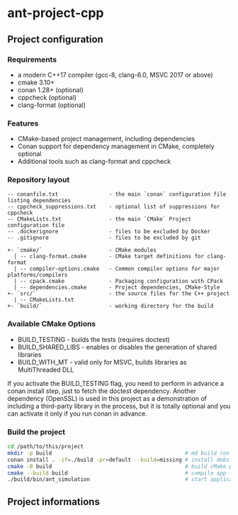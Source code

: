 # ant-project-cpp

## Project configuration

### Requirements

* a modern C++17 compiler (gcc-8, clang-6.0, MSVC 2017 or above)
* cmake 3.10+
* conan 1.28+ (optional)
* cppcheck (optional)
* clang-format (optional)

### Features

* CMake-based project management, including dependencies
* Conan support for dependency management in CMake, completely optional
* Additional tools such as clang-format and cppcheck

### Repository layout

```plain
-- conanfile.txt                - the main `conan` configuration file listing dependencies
-- cppcheck_suppressions.txt    - optional list of suppressions for cppcheck
-- CMakeLists.txt               - the main `CMake` Project configuration file
-- .dockerignore                - files to be excluded by Docker
-- .gitignore                   - files to be excluded by git

+- `cmake/`                     - CMake modules
  | -- clang-format.cmake       - CMake target definitions for clang-format
  | -- compiler-options.cmake   - Common compiler options for major platforms/compilers
  | -- cpack.cmake              - Packaging configuration with CPack
  | -- dependencies.cmake       - Project dependencies, CMake-Style
+- `src/`                       - the source files for the C++ project
  | -- CMakeLists.txt
+- `build/`                     - working directory for the build
```

### Available CMake Options

* BUILD_TESTING     - builds the tests (requires doctest)
* BUILD_SHARED_LIBS - enables or disables the generation of shared libraries
* BUILD_WITH_MT     - valid only for MSVC, builds libraries as MultiThreaded DLL

If you activate the BUILD_TESTING flag, you need to perform in advance a conan install step, just to fetch the doctest dependency. Another dependency (OpenSSL) is used in this project as a demonstration of including a third-party library in the process, but it is totally optional and you can activate it only if you run conan in advance.

### Build the project

```bash
cd /path/to/this/project
mkdir -p build                                          # md build (on Windows)
conan install . -if=./build -pr=default --build=missing # install debs and build missing one
cmake -B build                                          # build cMake project
cmake --build build                                     # compile app
./build/bin/ant_simulation                              # start application
```

## Project informations
